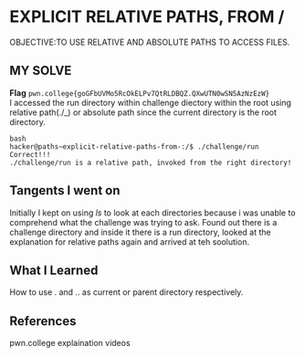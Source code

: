 # EXPLICIT RELATIVE PATHS, FROM /
OBJECTIVE:TO USE RELATIVE AND ABSOLUTE PATHS TO ACCESS FILES.
## MY SOLVE
**Flag** `pwn.college{goGFbUVMo5RcOkELPv7QtRLDBQZ.QXwUTN0wSN5AzNzEzW}`\
I accessed the run directory within challenge diectory within the root using relative path(./_) or absolute path since the current directory is the root directory.
```
bash
hacker@paths~explicit-relative-paths-from-:/$ ./challenge/run
Correct!!!
./challenge/run is a relative path, invoked from the right directory!
```
## Tangents I went on
Initially I kept on using _ls_ to look at each directories because i was unable to comprehend what the challenge was trying to ask.
Found out there is a challenge directory and inside it there is a run directory, looked at the explanation for relative paths again and arrived at teh soolution.

## What I Learned
How to use . and .. as current or parent directory respectively.
## References
pwn.college explaination videos
